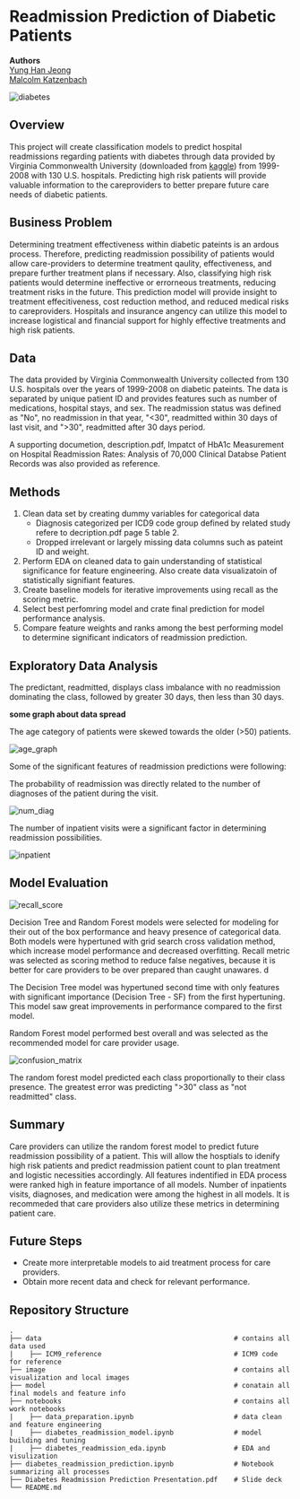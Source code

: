 # Readmission Prediction of Diabetic Patients
**Authors** <br>
[Yung Han Jeong](https://github.com/yunghanjeong)<br>
[Malcolm Katzenbach](https://github.com/malcolm206)<br>

![diabetes](https://images.unsplash.com/photo-1463367620918-d4824d05ce0e?ixlib=rb-1.2.1&ixid=eyJhcHBfaWQiOjEyMDd9&auto=format&fit=crop&w=1352&q=80)

## Overview
This project will create classification models to predict hospital readmissions regarding patients with diabetes through data provided by Virginia Commonwealth University (downloaded from [kaggle](https://www.kaggle.com/brandao/diabetes)) from 1999-2008 with 130 U.S. hospitals. Predicting high risk patients will provide valuable information to the careproviders to better prepare future care needs of diabetic patients. 

## Business Problem
Determining treatment effectiveness within diabetic pateints is an ardous process. Therefore, predicting readmission possibility of patients would allow care-providers to determine treatment qaulity, effectiveness, and prepare further treatment plans if necessary. Also, classifying high risk patients would determine ineffective or errorneous treatments, reducing treatment risks in the future. This prediction model will provide insight to treatment effecitiveness, cost reduction method, and reduced medical risks to careproviders. Hospitals and insurance angency can utilize this model to increase logistical and financial support for highly effective treatments and high risk patients.

## Data
The data provided by Virginia Commonwealth University collected from 130 U.S. hospitals over the years of 1999-2008 on diabetic pateints. The data is separated by unique patient ID and provides features such as number of medications, hospital stays, and sex. The readmission status was defined as "No", no readmission in that year, "<30", readmitted within 30 days of last visit, and ">30", readmitted after 30 days period. 

A supporting documetion, description.pdf, Impatct of HbA1c Measurement on Hospital Readmission Rates: Analysis of 70,000 Clinical Databse Patient Records was also provided as reference. 

## Methods

1. Clean data set by creating dummy variables for categorical data 
    - Diagnosis categorized per ICD9 code group defined by related study refere to decription.pdf page 5 table 2.
    - Dropped irrelevant or largely missing data columns such as pateint ID and weight.
2. Perform EDA on cleaned data to gain understanding of statistical significance for feature engineering. Also create data visualizatoin of statistically signifiant features.
3. Create baseline models for iterative improvements using recall as the scoring metric.
4. Select best perfomring model and crate final prediction for model performance analysis.
5. Compare feature weights and ranks among the best performing model to determine significant indicators of readmission prediction. 

## Exploratory Data Analysis

The predictant, readmitted, displays class imbalance with no readmission dominating the class, followed by greater 30 days, then less than 30 days. 

**some graph about data spread**

The age category of patients were skewed towards the older (>50) patients. 

![age_graph](https://github.com/yunghanjeong/diabetic_readmission_prediction/blob/main/image/Age_Readmiited.png?raw=true)

Some of the significant features of readmission predictions were following: 

The probability of readmission was directly related to the number of diagnoses of the patient during the visit. 

![num_diag](https://github.com/yunghanjeong/diabetic_readmission_prediction/blob/main/image/Percentage_NoD_Readmitted.png?raw=true)

The number of inpatient visits were a significant factor in determining readmission possibilities. 

![inpatient](https://github.com/yunghanjeong/diabetic_readmission_prediction/blob/main/image/num_inpatient_violin.png?raw=true)

## Model Evaluation

![recall_score](https://github.com/yunghanjeong/diabetic_readmission_prediction/blob/main/image/recall_score_model.png?raw=true)

Decision Tree and Random Forest models were selected for modeling for their out of the box performance and heavy presence of categorical data. Both models were hypertuned with grid search cross validation method, which increase model performance and decreased overfitting. Recall metric was selected as scoring method to reduce false negatives, because it is better for care providers to be over prepared than caught unawares. d

The Decision Tree model was hypertuned second time with only features with significant importance (Decision Tree - SF) from the first hypertuning. This model saw great improvements in performance compared to the first model. 

Random Forest model performed best overall and was selected as the recommended model for care provider usage. 

![confusion_matrix](https://github.com/yunghanjeong/diabetic_readmission_prediction/blob/main/image/rf_confusion_matrix.png?raw=true)

The random forest model predicted each class proportionally to their class presence. The greatest error was predicting ">30" class as "not readmitted" class. 

## Summary
Care providers can utilize the random forest model to predict future readmission possibility of a patient. This will allow the hosptials to idenify high risk patients and predict readmission patient count to plan treatment and logistic necessities accordingly. All features indentified in EDA process were ranked high in feature importance of all models. Number of inpatients visits, diagnoses, and medication were among the highest in all models. It is recommeded that care providers also utilize these metrics in determining patient care. 

## Future Steps
- Create more interpretable models to aid treatment process for care providers. 
- Obtain more recent data and check for relevant performance. 


## Repository Structure
    .
    ├── data                                                # contains all data used
    |    ├── ICM9_reference                                 # ICM9 code for reference
    ├── image                                               # contains all visualization and local images
    ├── model                                               # conatain all final models and feature info
    ├── notebooks                                           # contains all work notebooks
    |    ├── data_preparation.ipynb                         # data clean and feature engineering
    |    ├── diabetes_readmission_model.ipynb               # model building and tuning
    |    ├── diabetes_readmission_eda.ipynb                 # EDA and visulization
    ├── diabetes_readmission_prediction.ipynb               # Notebook summarizing all processes
    ├── Diabetes Readmission Prediction Presentation.pdf    # Slide deck
    └── README.md
